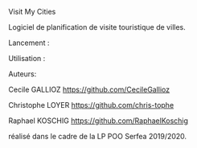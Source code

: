 Visit My Cities

Logiciel de planification de visite touristique de villes.

Lancement :

Utilisation :


Auteurs:

Cecile GALLIOZ
https://github.com/CecileGallioz

Christophe LOYER
https://github.com/chris-tophe

Raphael KOSCHIG
https://github.com/RaphaelKoschig

réalisé dans le cadre de la LP POO Serfea 2019/2020.
